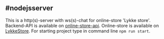 #nodejsserver
--
This is a http(s)-server with ws(s)-chat for online-store 'Lykke store'.
Backend-API is available on [online-store-api](https://online-store-api-714z.onrender.com/api).
Online-store is available on [LykkeStore](https://volodumurgruv.github.io/bestOnlineStore/).
For starting project type in command line `npm run start`.
